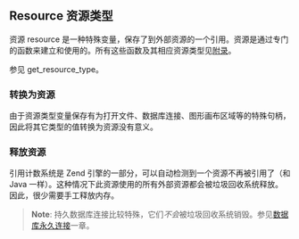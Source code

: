 Resource 资源类型
-----------------

资源 <span class="type">resource</span>
是一种特殊变量，保存了到外部资源的一个引用。资源是通过专门的函数来建立和使用的。所有这些函数及其相应资源类型见<a href="/resource.html" class="link">附录</a>。

参见 <span class="function">get\_resource\_type</span>。

### 转换为资源

由于资源类型变量保存有为打开文件、数据库连接、图形画布区域等的特殊句柄，因此将其它类型的值转换为资源没有意义。

### 释放资源

引用计数系统是 Zend 引擎的一部分，可以自动检测到一个资源不再被引用了（和
Java
一样）。这种情况下此资源使用的所有外部资源都会被垃圾回收系统释放。因此，很少需要手工释放内存。

> **Note**: <span class="simpara">
> 持久数据库连接比较特殊，它们*不会*被垃圾回收系统销毁。参见<a href="/features/persistent-connections.html" class="link">数据库永久连接</a>一章。
> </span>
